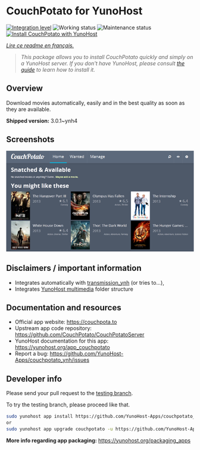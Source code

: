 <!--
N.B.: This README was automatically generated by https://github.com/YunoHost/apps/tree/master/tools/README-generator
It shall NOT be edited by hand.
-->

# CouchPotato for YunoHost

[![Integration level](https://dash.yunohost.org/integration/couchpotato.svg)](https://dash.yunohost.org/appci/app/couchpotato) ![Working status](https://ci-apps.yunohost.org/ci/badges/couchpotato.status.svg) ![Maintenance status](https://ci-apps.yunohost.org/ci/badges/couchpotato.maintain.svg)  
[![Install CouchPotato with YunoHost](https://install-app.yunohost.org/install-with-yunohost.svg)](https://install-app.yunohost.org/?app=couchpotato)

*[Lire ce readme en français.](./README_fr.md)*

> *This package allows you to install CouchPotato quickly and simply on a YunoHost server.
If you don't have YunoHost, please consult [the guide](https://yunohost.org/#/install) to learn how to install it.*

## Overview

Download movies automatically, easily and in the best quality as soon as they are available.


**Shipped version:** 3.0.1~ynh4

## Screenshots

![Screenshot of CouchPotato](./doc/screenshots/couchpotato_interface.png)

## Disclaimers / important information

* Integrates automatically with [transmission_ynh](https://github.com/YunoHost-Apps/transmission_ynh) (or tries to...),
* Integrates [YunoHost multimedia](https://github.com/YunoHost-Apps/yunohost.multimedia) folder structure

## Documentation and resources

* Official app website: <https://couchpota.to>
* Upstream app code repository: <https://github.com/CouchPotato/CouchPotatoServer>
* YunoHost documentation for this app: <https://yunohost.org/app_couchpotato>
* Report a bug: <https://github.com/YunoHost-Apps/couchpotato_ynh/issues>

## Developer info

Please send your pull request to the [testing branch](https://github.com/YunoHost-Apps/couchpotato_ynh/tree/testing).

To try the testing branch, please proceed like that.

``` bash
sudo yunohost app install https://github.com/YunoHost-Apps/couchpotato_ynh/tree/testing --debug
or
sudo yunohost app upgrade couchpotato -u https://github.com/YunoHost-Apps/couchpotato_ynh/tree/testing --debug
```

**More info regarding app packaging:** <https://yunohost.org/packaging_apps>

